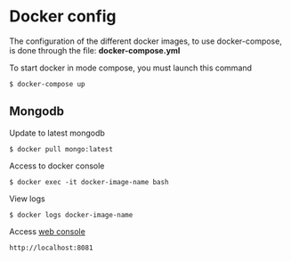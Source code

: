 # Docker config
The configuration of the different docker images, to use docker-compose, is done through the file: **docker-compose.yml**

To start docker in mode compose, you must launch this command
```shell script
$ docker-compose up
```

## Mongodb
Update to latest mongodb
```shell script
$ docker pull mongo:latest
```
Access to docker console
```shell script
$ docker exec -it docker-image-name bash
```
View logs
```shell script
$ docker logs docker-image-name
```
Access [web console](http://localhost:8081)
```
http://localhost:8081
```
